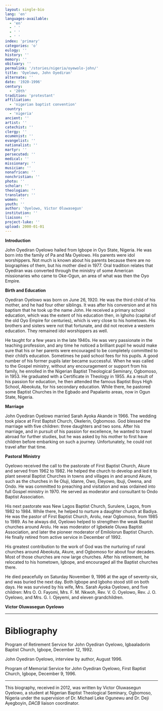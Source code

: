 ```yaml
---
layout: single-bio
lang: 'en'
languages-available:
  - 'en'
  - ' '
  - ' '
  - ' '
index: 'primary'
categories: 'o'
eulogy: ''
history: ''
memory: ''
obituary: ''
permalink: '/stories/nigeria/oyewolo-john/'
title: 'Oyelowo, John Oyediran'
alternate: ''
date: '1920-1996'
century:
  - '20th'
tradition: 'protestant'
affiliation:
  - 'nigerian baptist convention'
country:
  - 'nigeria'
ancient: ''
artist: ''
catechist: ''
clergy: ''
ecumenist: ''
evangelist: ''
nationalist: ''
martyr: ''
persecuted: ''
medical: ''
missionary: ''
musician: ''
nonafrican: ''
nonchristian: ''
photo: ''
scholar: ''
theologian: ''
translator: ''
women: ''
youth: ''
author: 'Oyelowo, Victor Oluwasegun'
institution: ''
liaison: ''
project-luke: ''
upload: 2000-01-01
---
```



**Introduction**

John Oyediran Oyelowo hailed from Igbope in Oyo State, Nigeria. He was born into the family of Pa and Ma Oyelowo. His parents were idol worshippers. Not much is known about his parents because there are no biographies of them, but his mother died in 1977. Oral tradition relates that Oyediran was converted through the ministry of some American missionaries who came to Oke-Ogun, an area of what was then the Oyo Empire.

**Birth and Education**

Oyediran Oyelowo was born on June 26, 1920. He was the third child of his mother, and he had four other siblings. It was after his conversion and at his baptism that he took up the name John. He received a primary school education, which was the extent of his education then, in Ighoho (capital of the old Oyo Empire for centuries), which is very close to his hometown. His brothers and sisters were not that fortunate, and did not receive a western education. They remained idol worshippers as well.

He taught for a few years in the late 1940s. He was very passionate in the teaching profession, and any time he noticed a brilliant pupil he would make sure that his or her parents were encouraged to be completely committed to their child’s education. Sometimes he paid school fees for his pupils. A good number of his former pupils later became successful. When he was called to the Gospel ministry, without any encouragement or support from his family, he enrolled in the Nigerian Baptist Theological Seminary, Ogbomoso, in 1953. He graduated with a Certificate in Theology in 1955. As a result of his passion for education, he then attended the famous Baptist Boys High School, Abeokuta, for his secondary education. While there, he pastored some Baptist Churches in the Egbado and Papalanto areas, now in Ogun State, Nigeria.

**Marriage**

John Oyediran Oyelowo married Sarah Ayoka Akande in 1966. The wedding took place at First Baptsit Church, Okelerin, Ogbomoso. God blessed the marriage with five children: three daughters and two sons. After his marriage, and in pursuit of his passion for excellence, he wanted to travel abroad for further studies, but he was asked by his mother to first have children before embarking on such a journey. Unfortunately, he could not travel after that time.

**Pastoral Ministry**

Oyelowo received the call to the pastorate of First Baptist Church, Akure and served from 1962 to 1982. He helped the church to develop and led it to plant several Baptist Churches in towns and villages in and around Akure, such as the churches in Ile Oluji, Idanre, Owo, Eleyowo, Ibuji, Owena, and Ondo. He was committed to preaching and visitation and was ordained into full Gospel ministry in 1970. He served as moderator and consultant to Ondo Baptist Association.

His next pastorate was New Lagos Baptist Church, Surulere, Lagos, from 1982 to 1984. While there, he helped to nurture a daughter church at Badiya. He was the pastor of First Baptist Church, Arolu, near Ogbomoso, from 1985 to 1989. As he always did, Oyelowo helped to strengthen the weak Baptist churches around Arolu. He was moderator of Igbekele Oluwa Baptist Association, and later the pioneer moderator of Emilolorun Baptist Church. He finally retired from active service in December of 1992.

His greatest contribution to the work of God was the nurturing of rural churches around Abeokuta, Akure, and Ogbomoso for about four decades. Most of those churches are now large churches. After his retirement, he relocated to his hometown, Igbope, and encouraged all the Baptist churches there.

He died peacefully on Saturday November 9, 1996 at the age of seventy-six, and was buried the next day. Both Igbope and Igboho stood still on both days. He was survived by his wife, Mrs. Sarah Ayoka Oyelowo, and five children: Mrs O. O. Fayomi, Mrs. F. M. Nkwoh, Rev. V. O. Oyelowo, Rev. J. O. Oyelowo, and Mrs. G. I. Ojeyemi, and eleven grandchildren.

**Victor Oluwasegun Oyelowo**

---

# Bibliography

Program of Retirement Service for John Oyediran Oyelowo, Igbaaladorin Baptist Church, Igbope, December 12, 1992.

John Oyediran Oyelowo, interview by author, August 1996.

Program of Memorial Service for John Oyediran Oyelowo, First Baptist Church, Igbope, December 9, 1996.

---

This biography, received in 2012, was written by Victor Oluwasegun Oyelowo, a student at Nigerian Baptist Theological Seminary, Ogbomoso, Nigeria under the supervision of Dr. Michael Leke Ogunewu and Dr. Deji Ayegboyin, *DACB* liaison coordinator.